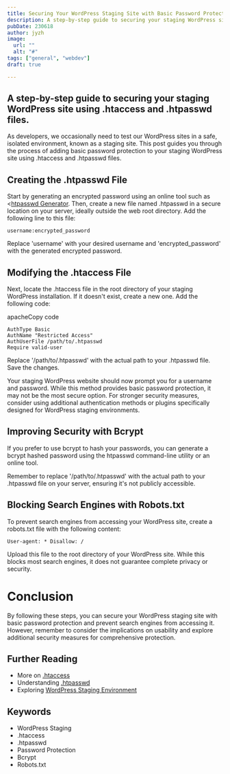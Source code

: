 ```yaml
---
title: Securing Your WordPress Staging Site with Basic Password Protection
description: A step-by-step guide to securing your staging WordPress site using .htaccess and .htpasswd files.
pubDate: 230618 
author: jyzh 
image:
  url: ""
  alt: "#"
tags: ["general", "webdev"]
draft: true

---
```


## A step-by-step guide to securing your staging WordPress site using .htaccess and .htpasswd files.

As developers, we occasionally need to test our WordPress sites in a safe, isolated environment, known as a staging site. This post guides you through the process of adding basic password protection to your staging WordPress site using .htaccess and .htpasswd files.

## Creating the .htpasswd File

Start by generating an encrypted password using an online tool such as <[htpasswd Generator](https://www.htaccesstools.com/htpasswd-generator/). Then, create a new file named .htpasswd in a secure location on your server, ideally outside the web root directory. Add the following line to this file:

```
username:encrypted_password
```

Replace 'username' with your desired username and 'encrypted_password' with the generated encrypted password.

## Modifying the .htaccess File

Next, locate the .htaccess file in the root directory of your staging WordPress installation. If it doesn't exist, create a new one. Add the following code:

apacheCopy code

```
AuthType Basic 
AuthName "Restricted Access" 
AuthUserFile /path/to/.htpasswd 
Require valid-user
```

Replace '/path/to/.htpasswd' with the actual path to your .htpasswd file. Save the changes.

Your staging WordPress website should now prompt you for a username and password. While this method provides basic password protection, it may not be the most secure option. For stronger security measures, consider using additional authentication methods or plugins specifically designed for WordPress staging environments.

## Improving Security with Bcrypt

If you prefer to use bcrypt to hash your passwords, you can generate a bcrypt hashed password using the htpasswd command-line utility or an online tool.

Remember to replace '/path/to/.htpasswd' with the actual path to your .htpasswd file on your server, ensuring it's not publicly accessible.

## Blocking Search Engines with Robots.txt

To prevent search engines from accessing your WordPress site, create a robots.txt file with the following content:

```
User-agent: * Disallow: /
```

Upload this file to the root directory of your WordPress site. While this blocks most search engines, it does not guarantee complete privacy or security.

# Conclusion

By following these steps, you can secure your WordPress staging site with basic password protection and prevent search engines from accessing it. However, remember to consider the implications on usability and explore additional security measures for comprehensive protection.

## Further Reading

- More on <u>.htaccess</u>
- Understanding <u>.htpasswd</u>
- Exploring <u>WordPress Staging Environment</u>

## Keywords

- WordPress Staging
- .htaccess
- .htpasswd
- Password Protection
- Bcrypt
- Robots.txt